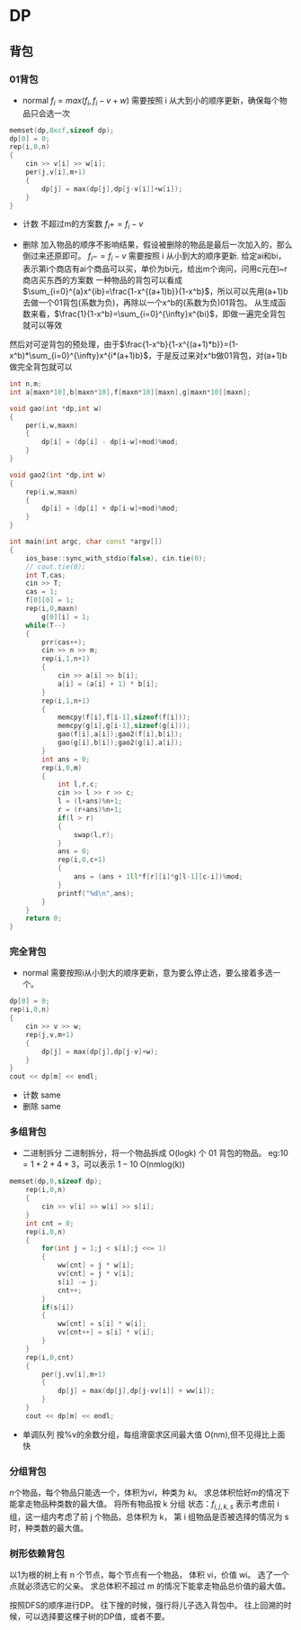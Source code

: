 # DP

## 背包

### 01背包
- normal
$f_i = max(f_i,f_i − v +w)$
需要按照 i 从大到小的顺序更新，确保每个物品只会选一次
```cpp
memset(dp,0xcf,sizeof dp);
dp[0] = 0;
rep(i,0,n)
{
	cin >> v[i] >> w[i];
	per(j,v[i],m+1)
	{
		dp[j] = max(dp[j],dp[j-v[i]]+w[i]);
	}
}
```
- 计数
不超过m的方案数
$f_i += f_i − v$

- 删除
加入物品的顺序不影响结果，假设被删除的物品是最后一次加入的，那么倒过来还原即可。
$f_i -= f_i − v$
需要按照 i 从小到大的顺序更新.
给定ai和bi，表示第i个商店有ai个商品可以买，单价为bi元，给出m个询问，问用c元在l~r商店买东西的方案数
一种物品的背包可以看成$\sum_{i=0}^{a}x^{ib}=\frac{1-x^{(a+1)b}}{1-x^b}$，所以可以先用(a+1)b去做一个01背包(系数为负)，再除以一个x^b的(系数为负)01背包。
从生成函数来看，$\frac{1}{1-x^b}=\sum_{i=0}^{\infty}x^{bi}$，即做一遍完全背包就可以等效

然后对可逆背包的预处理，由于$\frac{1-x^b}{1-x^{(a+1)*b}}=(1-x^b)*\sum_{i=0}^{\infty}x^{i*(a+1)b}$，于是反过来对x^b做01背包，对(a+1)b做完全背包就可以

```cpp
int n,m;
int a[maxn*10],b[maxn*10],f[maxn*10][maxn],g[maxn*10][maxn];

void gao(int *dp,int w)
{
	per(i,w,maxn)
	{
		dp[i] = (dp[i] - dp[i-w]+mod)%mod;
	}
}

void gao2(int *dp,int w)
{
	rep(i,w,maxn)
	{
		dp[i] = (dp[i] + dp[i-w]+mod)%mod;
	}
}

int main(int argc, char const *argv[])
{
	ios_base::sync_with_stdio(false), cin.tie(0);
	// cout.tie(0);
	int T,cas;
	cin >> T;
	cas = 1;
	f[0][0] = 1;
	rep(i,0,maxn)
		g[0][i] = 1;
	while(T--)
	{
		prr(cas++);
		cin >> n >> m;
		rep(i,1,n+1)
		{
			cin >> a[i] >> b[i];
			a[i] = (a[i] + 1) * b[i];
		}
		rep(i,1,n+1)
		{
			memcpy(f[i],f[i-1],sizeof(f[i]));
			memcpy(g[i],g[i-1],sizeof(g[i]));
			gao(f[i],a[i]);gao2(f[i],b[i]);
			gao(g[i],b[i]);gao2(g[i],a[i]);
		}
		int ans = 0;
		rep(i,0,m)
		{
			int l,r,c;
			cin >> l >> r >> c;
			l = (l+ans)%n+1;
			r = (r+ans)%n+1;
			if(l > r)
			{
				swap(l,r);
			}
			ans = 0;
			rep(i,0,c+1)
			{
				ans = (ans + 1ll*f[r][i]*g[l-1][c-i])%mod;
			}
			printf("%d\n",ans);
		}
	}
	return 0;
}
```

### 完全背包

- normal 
需要按照i从小到大的顺序更新，意为要么停止选，要么接着多选一个。
```cpp
dp[0] = 0;
rep(i,0,n)
{
	cin >> v >> w;
	rep(j,v,m+1)
	{
		dp[j] = max(dp[j],dp[j-v]+w);
	}
}
cout << dp[m] << endl;
```
- 计数
same
- 删除
same

###  多组背包
- 二进制拆分
二进制拆分，将一个物品拆成 O(logk) 个 01 背包的物品。 
eg:$10 = 1 + 2 + 4 + 3$，可以表示 $1-10$
O(nmlog(k))
```cpp
memset(dp,0,sizeof dp);
	rep(i,0,n)
	{
		cin >> v[i] >> w[i] >> s[i];
	}
	int cnt = 0;
	rep(i,0,n)
	{
		for(int j = 1;j < s[i];j <<= 1)
		{
			ww[cnt] = j * w[i];
			vv[cnt] = j * v[i];
			s[i] -= j;
			cnt++;
		}
		if(s[i])
		{
			ww[cnt] = s[i] * w[i];
			vv[cnt++] = s[i] * v[i];
		}
	}
	rep(i,0,cnt)
	{
		per(j,vv[i],m+1)
		{
			dp[j] = max(dp[j],dp[j-vv[i]] + ww[i]);
		}
	}
	cout << dp[m] << endl;
```


- 单调队列
按%v的余数分组，每组滑窗求区间最大值
O(nm),但不见得比上面快

### 分组背包
$n$个物品，每个物品只能选一个，体积为$vi$，种类为 $ki$。
求总体积恰好$m$的情况下能拿走物品种类数的最大值。 
将所有物品按 k 分组
状态：$f_{i,j,k,s}$ 表示考虑前 i 组，这一组内考虑了前 j 个物品，总体积为 k，
第 i 组物品是否被选择的情况为 s 时，种类数的最大值。 

### 树形依赖背包
以1为根的树上有 n 个节点，每个节点有一个物品，
体积 vi，价值 wi。
选了一个点就必须选它的父亲。
求总体积不超过 m 的情况下能拿走物品总价值的最大值。

按照DFS的顺序进行DP。
往下搜的时候，强行将儿子选入背包中。 
往上回溯的时候，可以选择要这棵子树的DP值，或者不要。